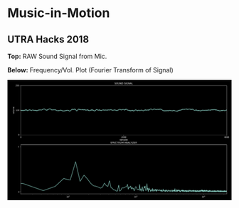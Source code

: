 # Music-in-Motion
## UTRA Hacks 2018 

**Top:** RAW Sound Signal from Mic.

**Below:** Frequency/Vol. Plot (Fourier Transform of Signal)

![Audio Signal -> Fourier Transform -> Spectrum](spec3.png)

